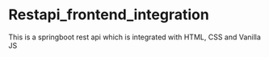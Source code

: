 # Restapi_frontend_integration
This is a springboot rest api which is integrated with HTML, CSS and Vanilla JS
